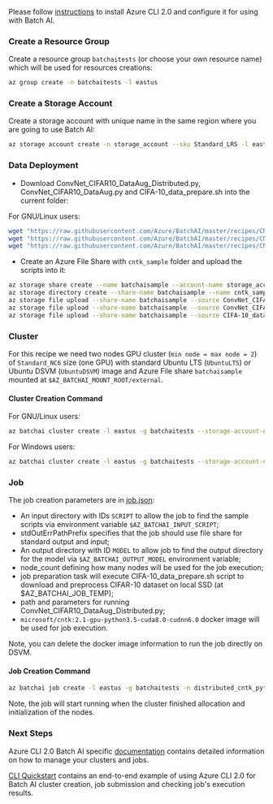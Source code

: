 Please follow [instructions](/documentation/using-azure-cli-20.md) to install Azure CLI 2.0 and configure it for using with Batch AI.

### Create a Resource Group

Create a resource group ```batchaitests``` (or choose your own resource name) which will be used for resources creations:

```sh
az group create -n batchaitests -l eastus
```

### Create a Storage Account

Create a storage account with unique name in the same region where you are going to use Batch AI:

```sh
az storage account create -n storage_account --sku Standard_LRS -l eastus -g batchaitests
```

### Data Deployment

- Download ConvNet_CIFAR10_DataAug_Distributed.py, ConvNet_CIFAR10_DataAug.py and CIFA-10_data_prepare.sh into the current folder:

For GNU/Linux users:

```sh
wget "https://raw.githubusercontent.com/Azure/BatchAI/master/recipes/CNTK/CNTK-GPU-Python-Distributed/ConvNet_CIFAR10_DataAug_Distributed.py?token=AcZzrbN1I34RrKn8MPnn5_dfy86I-XEIks5Z4cfswA%3D%3D" -O ConvNet_CIFAR10_DataAug_Distributed.py
wget "https://raw.githubusercontent.com/Azure/BatchAI/master/recipes/CNTK/CNTK-GPU-Python-Distributed/ConvNet_CIFAR10_DataAug.py?token=AcZzrWAAVqoQXUtPR0JxBF7m4pXbUACzks5Z4cguwA%3D%3D" -O ConvNet_CIFAR10_DataAug.py
wget "https://raw.githubusercontent.com/Azure/BatchAI/master/recipes/CNTK/CNTK-GPU-Python-Distributed/CIFA-10_data_prepare.sh?token=AcZzrdr1tTQK_Gr7EdVXvg-sUarpWMqnks5Z4chYwA%3D%3D" -O CIFA-10_data_prepare.sh
```

- Create an Azure File Share with `cntk_sample` folder and upload the scripts into it:

```sh
az storage share create --name batchaisample --account-name storage_account
az storage directory create --share-name batchaisample --name cntk_samples
az storage file upload --share-name batchaisample --source ConvNet_CIFAR10_DataAug_Distributed.py --path cntk_samples
az storage file upload --share-name batchaisample --source ConvNet_CIFAR10_DataAug.py --path cntk_samples
az storage file upload --share-name batchaisample --source CIFA-10_data_prepare.sh --path cntk_samples
```

### Cluster

For this recipe we need two nodes GPU cluster (`min node = max node = 2`) of `Standard_NC6` size (one GPU) with standard Ubuntu LTS (`UbuntuLTS`) or Ubuntu DSVM (```UbuntuDSVM```) image and Azure File share `batchaisample` mounted at `$AZ_BATCHAI_MOUNT_ROOT/external`.

#### Cluster Creation Command

For GNU/Linux users:

```sh
az batchai cluster create -l eastus -g batchaitests --storage-account-name storage_account -n nc6 -i UbuntuDSVM -s Standard_NC6 --min 2 --max 2 --afs-name batchaisample --afs-mount-path external -u $USER -k ~/.ssh/id_rsa.pub
```

For Windows users:

```sh
az batchai cluster create -l eastus -g batchaitests --storage-account-name storage_account -n nc6 -i UbuntuDSVM -s Standard_NC6 --min 2 --max 2 --afs-name batchaisample --afs-mount-path external -u <user_name> -p <password>
```

### Job

The job creation parameters are in [job.json](./job.json):

- An input directory with IDs `SCRIPT` to allow the job to find the sample scripts via environment variable `$AZ_BATCHAI_INPUT_SCRIPT`;
- stdOutErrPathPrefix specifies that the job should use file share for standard output and input;
- An output directory with ID `MODEL` to allow job to find the output directory for the model via `$AZ_BATCHAI_OUTPUT_MODEL` environment variable;
- node_count defining how many nodes will be used for the job execution;
- job preparation task will execute CIFA-10_data_prepare.sh script to download and preprocess CIFAR-10 dataset on local SSD (at $AZ_BATCHAI_JOB_TEMP);
- path and parameters for running ConvNet_CIFAR10_DataAug_Distributed.py;
- ```microsoft/cntk:2.1-gpu-python3.5-cuda8.0-cudnn6.0``` docker image will be used for job execution.

Note, you can delete the docker image information to run the job directly on DSVM.

#### Job Creation Command

```sh
az batchai job create -l eastus -g batchaitests -n distributed_cntk_python --cluster-name nc6 -c job.json
```

Note, the job will start running when the cluster finished allocation and initialization of the nodes.

### Next Steps

Azure CLI 2.0 Batch AI specific [documentation](/documentation/using-azure-cli-20.md) contains detailed information on
how to manage your clusters and jobs.

[CLI Quickstart](https://docs.microsoft.com/en-us/azure/batch-ai/quickstart-cli) contains an end-to-end example of using
Azure CLI 2.0 for Batch AI cluster creation, job submission and checking job's execution results.